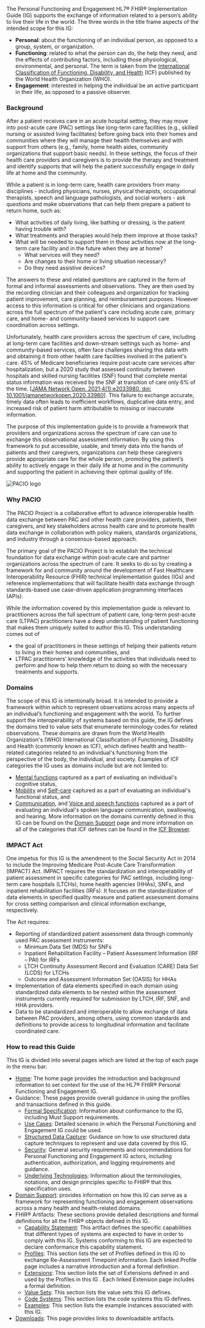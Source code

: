 The Personal Functioning and Engagement HL7® FHIR® Implementation Guide (IG) supports the exchange of information related to a person’s ability to live their life in the world. The three words in the title frame aspects of the intended scope for this IG:
- **Personal**: about the functioning of an individual person, as opposed to a group, system, or organization.
- **Functioning**: related to what the person can do, the help they need, and the effects of contributing factors, including those physiological, environmental, and personal. The term is taken from the [International Classification of Functioning, Disability, and Health](https://www.who.int/standards/classifications/international-classification-of-functioning-disability-and-health) (ICF) published by the World Health Organization (WHO).
- **Engagement**: interested in helping the individual be an active participant in their life, as opposed to a passive observer.

### Background

After a patient receives care in an acute hospital setting, they may move into post-acute care (PAC) settings like long-term care facilities (e.g., skilled nursing or assisted living facilitates) before going back into their homes and communities where they will manage their health themselves and with support from others (e.g., family, home health aides, community organizations that support basic needs). In these settings, the focus of their health care providers and caregivers is to provide the therapy and treatment and identify supports that will help the patient successfully engage in daily life at home and the community.

While a patient is in long-term care, health care providers from many disciplines - including physicians, nurses, physical therapists, occupational therapists, speech and language pathologists, and social workers - ask questions and make observations that can help them prepare a patient to return home, such as:
- What activities of daily living, like bathing or dressing, is the patient having trouble with?
- What treatments and therapies would help them improve at those tasks?
- What will be needed to support them in those activities now at the long-term care facility and in the future when they are at home?
    - What services will they need? 
    - Are changes to their home or living situation necessary?
    - Do they need assistive devices?

The answers to these and related questions are captured in the form of formal and informal assessments and observations. They are then used by the recording clinician and their colleagues and organization for tracking patient improvement, care planning, and reimbursement purposes. However access to this information is critical for other clinicians and organizations across the full spectrum of the patient's care including acute care, primary care, and home- and community-based services to support care coordination across settings. 

Unfortunately, health care providers across the spectrum of care, including at long-term care facilities and down-stream settings such as home- and community-based services, often face challenges sharing this data with and obtaining it from other health care facilities involved in the patient's care. 45% of Medicare beneficiaries require post-acute care services after hospitalization, but a 2020 study that assessed continuity between hospitals and skilled nursing facilities (SNF) found that complete mental status information was received by the SNF at transition of care only 6% of the time. [[JAMA Network Open. 2021;4(1):e2033980. doi: 10.1001/jamanetworkopen.2020.33980](https://jamanetwork.com/journals/jamanetworkopen/fullarticle/2775075)]. This failure to exchange accurate, timely data often leads to inefficient workflows, duplicative data entry, and increased risk of patient harm attributable to missing or inaccurate information.

The purpose of this implementation guide is to provide a framework that providers and organizations across the spectrum of care can use to exchange this observational assessment information. By using this framework to put accessible, usable, and timely data into the hands of patients and their caregivers, organizations can help these caregivers provide appropriate care for the whole person, promoting the patient’s ability to actively engage in their daily life at home and in the community and supporting the patient in achieving their optimal quality of life.

![PACIO logo](./pacio.png)

### Why PACIO

The PACIO Project is a collaborative effort to advance interoperable health data exchange between PAC and other health care providers, patients, their caregivers, and key stakeholders across health care and to promote health data exchange in collaboration with policy makers, standards organizations, and industry through a consensus-based approach.

The primary goal of the PACIO Project is to establish the technical foundation for data exchange within post-acute care and partner organizations across the spectrum of care. It seeks to do so by creating a framework for and community around the development of Fast Healthcare Interoperability Resource (FHIR) technical implementation guides (IGs) and reference implementations that will facilitate health data exchange through standards-based use case-driven application programming interfaces (APIs).

While the information covered by this implementation guide is relevant to practitioners across the full spectrum of patient care, long-term post-acute care (LTPAC) practitioners have a deep understanding of patient functioning that makes them uniquely suited to author this IG. This understanding comes out of
- the goal of practitioners in these settings of helping their patients return to living in their homes and communities, and
- LTPAC practitioners' knowledge of the activities that individuals need to perform and how to help them return to doing so with the necessary treatments and supports.

### Domains

The scope of this IG is intentionally broad. It is intended to provide a framework within which to represent observations across many aspects of an individual’s functioning and engagement with the world. To further support the interoperability of systems based on this guide, the IG defines the domains tied to value sets that enumerate terminology codes for related observations. These domains are drawn from the World Health Organization's (WHO) International Classification of Functioning, Disability and Health (commonly known as ICF), which defines health and health-related categories related to an individual's functioning from the perspective of the body, the individual, and society. Examples of ICF categories the IG uses as domains include but are not limited to:
* [Mental functions](https://icd.who.int/dev11/l-icf/en#/http%3a%2f%2fid.who.int%2ficd%2fentity%2f1363559646) captured as a part of evaluating an individual's cognitive status,
* [Mobility](https://icd.who.int/dev11/l-icf/en#/http%3a%2f%2fid.who.int%2ficd%2fentity%2f2048203604) and [Self-care]( https://icd.who.int/dev11/l-icf/en#/http%3a%2f%2fid.who.int%2ficd%2fentity%2f1608009360) captured as a part of evaluating an individual's functional status, and
* [Communication](https://icd.who.int/dev11/l-icf/en#/http%3a%2f%2fid.who.int%2ficd%2fentity%2f1828012543), and [Voice and speech functions]( https://icd.who.int/dev11/l-icf/en#/http%3a%2f%2fid.who.int%2ficd%2fentity%2f388067588) captured as a part of evaluating an individual's spoken language communication, swallowing, and hearing.
More information on the domains currently defined in this IG can be found on the [Domain Support](domains.html) page and more information on all of the categories that ICF defines can be found in the [ICF Browser](https://apps.who.int/classifications/icfbrowser/).

### IMPACT Act

One impetus for this IG is the amendment to the Social Security Act in 2014 to include the Improving Medicare Post-Acute Care Transformation (IMPACT) Act. IMPACT requires the standardization and interoperability of patient assessment in specific categories for PAC settings, including long-term care hospitals (LTCHs), home health agencies (HHAs), SNFs, and inpatient rehabilitation facilities (IRFs). It focuses on the standardization of data elements in specified quality measure and patient assessment domains for cross setting comparison and clinical information exchange, respectively.

The Act requires:
* Reporting of standardized patient assessment data through commonly used PAC assessment instruments:
  * Minimum Data Set (MDS) for SNFs
  * Inpatient Rehabilitation Facility – Patient Assessment Information (IRF – PAI) for IRFs
  * LTCH Continuity Assessment Record and Evaluation (CARE) Data Set (LCDS) for LTCHs
  * Outcome and Assessment Information Set (OASIS) for HHAs
* Implementation of data elements specified in each domain using standardized data elements to be nested within the assessment instruments currently required for submission by LTCH, IRF, SNF, and HHA providers.
* Data to be standardized and interoperable to allow exchange of data between PAC providers, among others, using common standards and definitions to provide access to longitudinal information and facilitate coordinated care.

### How to read this Guide

This IG is divided into several pages which are listed at the top of each page in the menu bar.
- [Home](index.html): The home page provides the introduction and background information to set context for the use of the HL7® FHIR® Personal Functioning and Engagement IG.
- Guidance: These pages provide overall guidance in using the profiles and transactions defined in this guide.
    - [Formal Specification](formal_specification.html): Information about conformance to the IG, including Must Support requirements.
    - [Use Cases](personal_functioning_and_engagement_use_case.html): Detailed scenario in which the Personal Functioning and Engagement IG could be used.
    - [Structured Data Capture](structured_data_capture.html): Guidance on how to use structured data capture techniques to represent and use data covered by this IG.
    - [Security](security_and_data_sharing.html): General security requirements and recommendations for Personal Functioning and Engagement IG actors, including authentication, authorization, and logging requirements and guidance.
    - [Underlying Technologies](underlying_technologies.html): Information about the terminologies, notations, and design principles specific to FHIR® that this specification uses.
- [Domain Support](domains.html): provides information on how this IG can serve as a framework for representing functioning and engagement observations across a many health and health-related domains.
- FHIR® Artifacts: These sections provide detailed descriptions and formal definitions for all the FHIR® objects defined in this IG.
    - [Capability Statement](CapabilityStatement-pacio-pfe-cap.html): This artifact defines the specific capabilities that different types of systems are expected to have in order to comply with this IG. Systems conforming to this IG are expected to declare conformance this capability statement.
    - [Profiles](artifacts.html#2): This section lists the set of Profiles defined in this IG to exchange Re-Assessment Timepoint information. Each linked Profile page includes a narrative introduction and a formal definition.
    - [Extensions](artifacts.html#3): This section lists the set of Extensions defined in and used by the Profiles in this IG . Each linked Extension page includes a formal definition.
    - [Value Sets](artifacts.html#4): This section lists the value sets this IG defines.
    - [Code Systems](artifacts.html#5): This section lists the code systems this IG defines.
    - [Examples](artifacts.html#6): This section lists the example instances associated with this IG.
- [Downloads](downloads.html): This page provides links to downloadable artifacts.